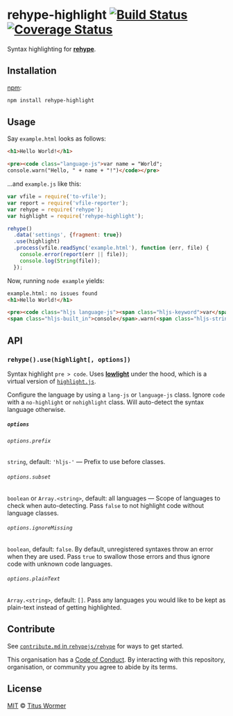 # rehype-highlight [![Build Status][travis-badge]][travis] [![Coverage Status][codecov-badge]][codecov]

Syntax highlighting for [**rehype**][rehype].

## Installation

[npm][]:

```bash
npm install rehype-highlight
```

## Usage

Say `example.html` looks as follows:

```html
<h1>Hello World!</h1>

<pre><code class="language-js">var name = "World";
console.warn("Hello, " + name + "!")</code></pre>
```

...and `example.js` like this:

```javascript
var vfile = require('to-vfile');
var report = require('vfile-reporter');
var rehype = require('rehype');
var highlight = require('rehype-highlight');

rehype()
  .data('settings', {fragment: true})
  .use(highlight)
  .process(vfile.readSync('example.html'), function (err, file) {
    console.error(report(err || file));
    console.log(String(file));
  });
```

Now, running `node example` yields:

```html
example.html: no issues found
<h1>Hello World!</h1>

<pre><code class="hljs language-js"><span class="hljs-keyword">var</span> name = <span class="hljs-string">"World"</span>;
<span class="hljs-built_in">console</span>.warn(<span class="hljs-string">"Hello, "</span> + name + <span class="hljs-string">"!"</span>)</code></pre>
```

## API

### `rehype().use(highlight[, options])`

Syntax highlight `pre > code`.  Uses [**lowlight**][lowlight] under
the hood, which is a virtual version of [`highlight.js`][highlight-js].

Configure the language by using a `lang-js` or `language-js` class.
Ignore `code` with a `no-highlight` or `nohighlight` class.
Will auto-detect the syntax language otherwise.

##### `options`

###### `options.prefix`

`string`, default: `'hljs-'` — Prefix to use before classes.

###### `options.subset`

`boolean` or `Array.<string>`, default: all languages — Scope of languages to
check when auto-detecting.  Pass `false` to not highlight code without
language classes.

###### `options.ignoreMissing`

`boolean`, default: `false`.  By default, unregistered syntaxes throw an error
when they are used.  Pass `true` to swallow those errors and thus ignore code
with unknown code languages.

###### `options.plainText`

`Array.<string>`, default: `[]`.  Pass any languages you would like to be kept
as plain-text instead of getting highlighted.

## Contribute

See [`contribute.md` in `rehypejs/rehype`][contribute] for ways to get started.

This organisation has a [Code of Conduct][coc].  By interacting with this
repository, organisation, or community you agree to abide by its terms.

## License

[MIT][license] © [Titus Wormer][author]

<!-- Definitions -->

[travis-badge]: https://img.shields.io/travis/rehypejs/rehype-highlight.svg

[travis]: https://travis-ci.org/rehypejs/rehype-highlight

[codecov-badge]: https://img.shields.io/codecov/c/github/rehypejs/rehype-highlight.svg

[codecov]: https://codecov.io/github/rehypejs/rehype-highlight

[npm]: https://docs.npmjs.com/cli/install

[license]: LICENSE

[author]: http://wooorm.com

[rehype]: https://github.com/rehypejs/rehype

[lowlight]: https://github.com/wooorm/lowlight

[highlight-js]: https://github.com/isagalaev/highlight.js

[contribute]: https://github.com/rehypejs/rehype/blob/master/contributing.md

[coc]: https://github.com/rehypejs/rehype/blob/master/code-of-conduct.md
